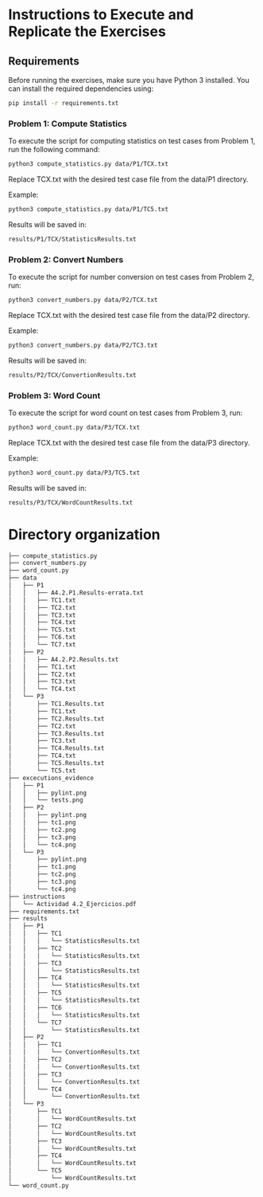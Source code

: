 # Instructions to Execute and Replicate the Exercises

## Requirements
Before running the exercises, make sure you have Python 3 installed. You can install the required dependencies using:

```sh
pip install -r requirements.txt
```

### Problem 1: Compute Statistics
To execute the script for computing statistics on test cases from Problem 1, run the following command:

```sh
python3 compute_statistics.py data/P1/TCX.txt
```
Replace TCX.txt with the desired test case file from the data/P1 directory.

Example:
```sh
python3 compute_statistics.py data/P1/TC5.txt
```
Results will be saved in:
```sh
results/P1/TCX/StatisticsResults.txt
```

### Problem 2: Convert Numbers
To execute the script for number conversion on test cases from Problem 2, run:

```sh
python3 convert_numbers.py data/P2/TCX.txt
```
Replace TCX.txt with the desired test case file from the data/P2 directory.

Example:
```sh
python3 convert_numbers.py data/P2/TC3.txt
```
Results will be saved in:
```sh
results/P2/TCX/ConvertionResults.txt
```

### Problem 3: Word Count
To execute the script for word count on test cases from Problem 3, run:

```sh
python3 word_count.py data/P3/TCX.txt
```
Replace TCX.txt with the desired test case file from the data/P3 directory.

Example:
```sh
python3 word_count.py data/P3/TC5.txt
```
Results will be saved in:
```sh
results/P3/TCX/WordCountResults.txt
```


# Directory organization

```sh
├── compute_statistics.py
├── convert_numbers.py
├── word_count.py
├── data 
│   ├── P1
│   │   ├── A4.2.P1.Results-errata.txt
│   │   ├── TC1.txt
│   │   ├── TC2.txt
│   │   ├── TC3.txt
│   │   ├── TC4.txt
│   │   ├── TC5.txt
│   │   ├── TC6.txt
│   │   └── TC7.txt
│   ├── P2
│   │   ├── A4.2.P2.Results.txt
│   │   ├── TC1.txt
│   │   ├── TC2.txt
│   │   ├── TC3.txt
│   │   └── TC4.txt
│   └── P3
│       ├── TC1.Results.txt
│       ├── TC1.txt
│       ├── TC2.Results.txt
│       ├── TC2.txt
│       ├── TC3.Results.txt
│       ├── TC3.txt
│       ├── TC4.Results.txt
│       ├── TC4.txt
│       ├── TC5.Results.txt
│       └── TC5.txt
├── excecutions_evidence
│   ├── P1
│   │   ├── pylint.png
│   │   └── tests.png
│   ├── P2
│   │   ├── pylint.png
│   │   ├── tc1.png
│   │   ├── tc2.png
│   │   ├── tc3.png
│   │   └── tc4.png
│   └── P3
│       ├── pylint.png
│       ├── tc1.png
│       ├── tc2.png
│       ├── tc3.png
│       └── tc4.png
├── instructions
│   └── Actividad 4.2_Ejercicios.pdf
├── requirements.txt
├── results
│   ├── P1
│   │   ├── TC1
│   │   │   └── StatisticsResults.txt
│   │   ├── TC2
│   │   │   └── StatisticsResults.txt
│   │   ├── TC3
│   │   │   └── StatisticsResults.txt
│   │   ├── TC4
│   │   │   └── StatisticsResults.txt
│   │   ├── TC5
│   │   │   └── StatisticsResults.txt
│   │   ├── TC6
│   │   │   └── StatisticsResults.txt
│   │   └── TC7
│   │       └── StatisticsResults.txt
│   ├── P2
│   │   ├── TC1
│   │   │   └── ConvertionResults.txt
│   │   ├── TC2
│   │   │   └── ConvertionResults.txt
│   │   ├── TC3
│   │   │   └── ConvertionResults.txt
│   │   └── TC4
│   │       └── ConvertionResults.txt
│   └── P3
│       ├── TC1
│       │   └── WordCountResults.txt
│       ├── TC2
│       │   └── WordCountResults.txt
│       ├── TC3
│       │   └── WordCountResults.txt
│       ├── TC4
│       │   └── WordCountResults.txt
│       └── TC5
│           └── WordCountResults.txt
└── word_count.py
```
